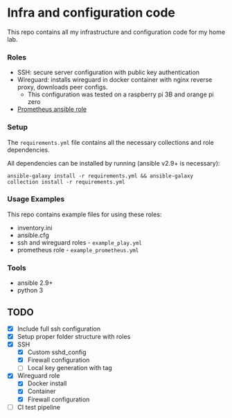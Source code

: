 # Infra and configuration code

This repo contains all my infrastructure and configuration code for my home lab.

### Roles
- SSH: secure server configuration with public key authentication
- Wireguard: installs wireguard in docker container with nginx reverse proxy, downloads peer configs.
	- This configuration was tested on a raspberry pi 3B and orange pi zero
- [Prometheus ansible role](https://github.com/LexVar/ansible-prometheus)

### Setup

The `requirements.yml` file contains all the necessary collections and role dependencies.

All dependencies can be installed by running (ansible v2.9+ is necessary):
```
ansible-galaxy install -r requirements.yml && ansible-galaxy collection install -r requirements.yml
```

### Usage Examples

This repo contains example files for using these roles:
- inventory.ini
- ansible.cfg
- ssh and wireguard roles - `example_play.yml`
- prometheus role - `example_prometheus.yml`

### Tools
- ansible 2.9+
- python 3

## TODO
- [X] Include full ssh configuration
- [X] Setup proper folder structure with roles
- [X] SSH
	- [X] Custom sshd_config
	- [X] Firewall configuration
	- [ ] Local key generation with tag
- [X] Wireguard role
	- [X] Docker install
	- [X] Container 
	- [X] Firewall configuration
- [ ] CI test pipeline
